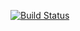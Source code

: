 [![Build Status](https://travis-ci.org/jentanbernardus/gulp-setup.svg?branch=master)](https://travis-ci.org/jentanbernardus/gulp-setup)